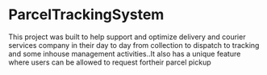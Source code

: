 # ParcelTrackingSystem
This project was built to help support and optimize delivery and courier services company in their day to day from collection to dispatch to tracking and some inhouse management activities..It also has a unique feature where users can be allowed to request fortheir parcel pickup
